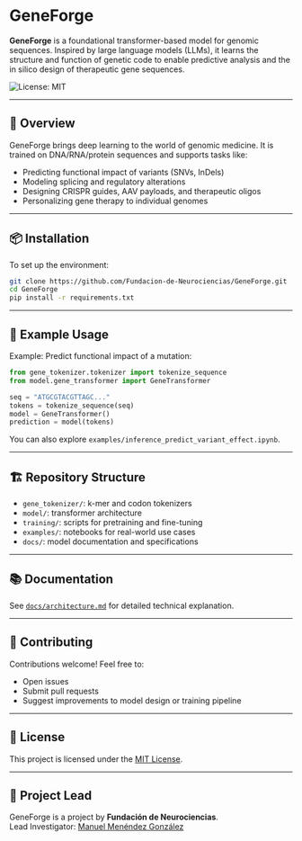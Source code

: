 # GeneForge

**GeneForge** is a foundational transformer-based model for genomic sequences. Inspired by large language models (LLMs), it learns the structure and function of genetic code to enable predictive analysis and the in silico design of therapeutic gene sequences.

![License: MIT](https://img.shields.io/badge/License-MIT-green.svg)

---

## 🚀 Overview

GeneForge brings deep learning to the world of genomic medicine. It is trained on DNA/RNA/protein sequences and supports tasks like:

- Predicting functional impact of variants (SNVs, InDels)
- Modeling splicing and regulatory alterations
- Designing CRISPR guides, AAV payloads, and therapeutic oligos
- Personalizing gene therapy to individual genomes

---

## 📦 Installation

To set up the environment:

```bash
git clone https://github.com/Fundacion-de-Neurociencias/GeneForge.git
cd GeneForge
pip install -r requirements.txt
```

---

## 🧬 Example Usage

Example: Predict functional impact of a mutation:

```python
from gene_tokenizer.tokenizer import tokenize_sequence
from model.gene_transformer import GeneTransformer

seq = "ATGCGTACGTTAGC..."
tokens = tokenize_sequence(seq)
model = GeneTransformer()
prediction = model(tokens)
```

You can also explore `examples/inference_predict_variant_effect.ipynb`.

---

## 🏗️ Repository Structure

- `gene_tokenizer/`: k-mer and codon tokenizers
- `model/`: transformer architecture
- `training/`: scripts for pretraining and fine-tuning
- `examples/`: notebooks for real-world use cases
- `docs/`: model documentation and specifications

---

## 📚 Documentation

See [`docs/architecture.md`](docs/architecture.md) for detailed technical explanation.

---

## 🤝 Contributing

Contributions welcome! Feel free to:
- Open issues
- Submit pull requests
- Suggest improvements to model design or training pipeline

---

## 📄 License

This project is licensed under the [MIT License](LICENSE).

---

## 🧠 Project Lead

GeneForge is a project by **Fundación de Neurociencias**.  
Lead Investigator: [Manuel Menéndez González](https://github.com/manuelmenendezg)

